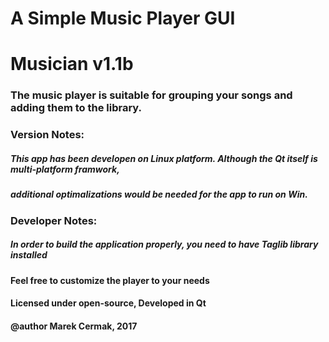 #  A Simple Music Player GUI
#  Musician v1.1b
###  The music player is suitable for grouping your songs and adding them to the library. 

###  Version Notes: 
##### This app has been developen on Linux platform. Although the Qt itself is multi-platform framwork, 
##### additional optimalizations would be needed for the app to run on Win.

###   Developer Notes:
##### In order to build the application properly, you need to have Taglib library installed

#### Feel free to customize the player to your needs
#### Licensed under open-source, Developed in Qt
#### @author Marek Cermak, 2017
